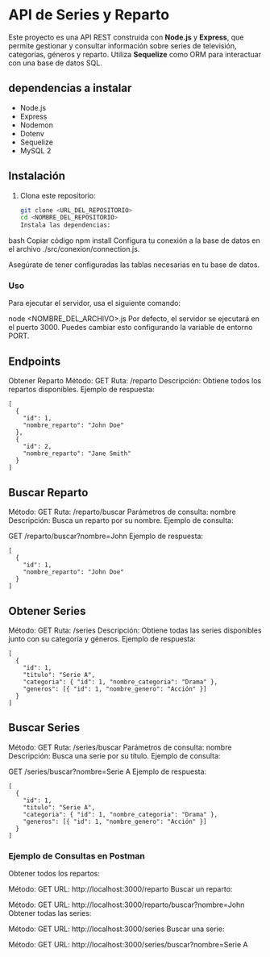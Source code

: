 # API de Series y Reparto

Este proyecto es una API REST construida con **Node.js** y **Express**, que permite gestionar y consultar información sobre series de televisión, categorías, géneros y reparto. Utiliza **Sequelize** como ORM para interactuar con una base de datos SQL.

## dependencias a instalar

- Node.js
- Express
- Nodemon
- Dotenv
- Sequelize
- MySQL 2

## Instalación

1. Clona este repositorio:
   ```bash
   git clone <URL_DEL_REPOSITORIO>
   cd <NOMBRE_DEL_REPOSITORIO>
   Instala las dependencias:
   ```

bash
Copiar código
npm install
Configura tu conexión a la base de datos en el archivo ./src/conexion/connection.js.

Asegúrate de tener configuradas las tablas necesarias en tu base de datos.

### Uso

Para ejecutar el servidor, usa el siguiente comando:

node <NOMBRE_DEL_ARCHIVO>.js
Por defecto, el servidor se ejecutará en el puerto 3000. Puedes cambiar esto configurando la variable de entorno PORT.

## Endpoints

Obtener Reparto
Método: GET
Ruta: /reparto
Descripción: Obtiene todos los repartos disponibles.
Ejemplo de respuesta:

```
[
  {
    "id": 1,
    "nombre_reparto": "John Doe"
  },
  {
    "id": 2,
    "nombre_reparto": "Jane Smith"
  }
]
```

## Buscar Reparto

Método: GET
Ruta: /reparto/buscar
Parámetros de consulta: nombre
Descripción: Busca un reparto por su nombre.
Ejemplo de consulta:

GET /reparto/buscar?nombre=John
Ejemplo de respuesta:

```
[
  {
    "id": 1,
    "nombre_reparto": "John Doe"
  }
]
```

## Obtener Series

Método: GET
Ruta: /series
Descripción: Obtiene todas las series disponibles junto con su categoría y géneros.
Ejemplo de respuesta:

```
[
  {
    "id": 1,
    "titulo": "Serie A",
    "categoria": { "id": 1, "nombre_categoria": "Drama" },
    "generos": [{ "id": 1, "nombre_genero": "Acción" }]
  }
]
```

## Buscar Series

Método: GET
Ruta: /series/buscar
Parámetros de consulta: nombre
Descripción: Busca una serie por su título.
Ejemplo de consulta:

GET /series/buscar?nombre=Serie A
Ejemplo de respuesta:

```
[
  {
    "id": 1,
    "titulo": "Serie A",
    "categoria": { "id": 1, "nombre_categoria": "Drama" },
    "generos": [{ "id": 1, "nombre_genero": "Acción" }]
  }
]
```

### Ejemplo de Consultas en Postman

Obtener todos los repartos:

Método: GET
URL: http://localhost:3000/reparto
Buscar un reparto:

Método: GET
URL: http://localhost:3000/reparto/buscar?nombre=John
Obtener todas las series:

Método: GET
URL: http://localhost:3000/series
Buscar una serie:

Método: GET
URL: http://localhost:3000/series/buscar?nombre=Serie A
